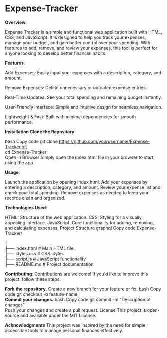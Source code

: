 # Expense-Tracker
**Overview**:

Expense Tracker is a simple and functional web application built with HTML, CSS, and JavaScript. It is designed to help you track your expenses, manage your budget, and gain better control over your spending. With features to add, remove, and review your expenses, this tool is perfect for anyone looking to develop better financial habits.

**Features**:

Add Expenses: Easily input your expenses with a description, category, and amount.

Remove Expenses: Delete unnecessary or outdated expense entries.

Real-Time Updates: See your total spending and remaining budget instantly.

User-Friendly Interface: Simple and intuitive design for seamless navigation.

Lightweight & Fast: Built with minimal dependencies for smooth performance.

**Installation Clone the Repository**:

bash
Copy code
git clone https://github.com/yourusername/Expense-Tracker.git  
cd Expense-Tracker  
Open in Browser
Simply open the index.html file in your browser to start using the app.

**Usage**:

Launch the application by opening index.html.
Add your expenses by entering a description, category, and amount.
Review your expense list and check your total spending.
Remove expenses as needed to keep your records clean and organized.

**Technologies Used**:

HTML: Structure of the web application.
CSS: Styling for a visually appealing interface.
JavaScript: Core functionality for adding, removing, and calculating expenses.
Project Structure
graphql
Copy code
Expense-Tracker/  

│  
├── index.html       # Main HTML file  
├── styles.css       # CSS styles  
├── script.js        # JavaScript functionality  
├── README.md        # Project documentation  



**Contributing**:
Contributions are welcome! If you'd like to improve this project, follow these steps:

**Fork the repository.**
Create a new branch for your feature or fix.
bash
Copy code
git checkout -b feature-name  
**Commit your changes.**
bash
Copy code
git commit -m "Description of changes"  
Push your changes and create a pull request.
License
This project is open-source and available under the MIT License.

**Acknowledgments**
This project was inspired by the need for simple, accessible tools to manage personal finances effectively.
